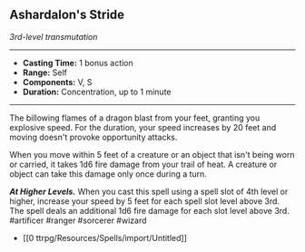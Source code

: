 ## Ashardalon's Stride
*3rd-level transmutation*
___
- **Casting Time:** 1 bonus action
- **Range:** Self
- **Components:** V, S
- **Duration:** Concentration, up to 1 minute
---
The billowing flames of a dragon blast from your feet, granting you explosive speed. For the duration, your speed increases by 20 feet and moving doesn't provoke opportunity attacks.

When you move within 5 feet of a creature or an object that isn't being worn or carried, it takes 1d6 fire damage from your trail of heat. A creature or object can take this damage only once during a turn.

***At Higher Levels.*** When you cast this spell using a spell slot of 4th level or higher, increase your speed by 5 feet for each spell slot level above 3rd. The spell deals an additional 1d6 fire damage for each slot level above 3rd.
#artificer #ranger #sorcerer #wizard
- [[0 ttrpg/Resources/Spells/import/Untitled]]